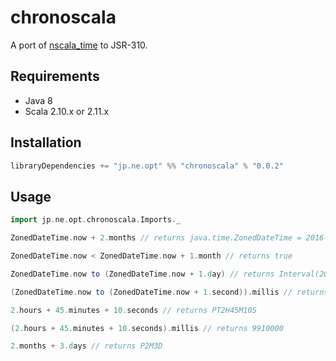 # chronoscala

A port of [nscala_time](https://github.com/nscala-time/nscala-time) to JSR-310.

## Requirements

- Java 8
- Scala 2.10.x or 2.11.x

## Installation

```scala
libraryDependencies += "jp.ne.opt" %% "chronoscala" % "0.0.2"
```

## Usage

```scala
import jp.ne.opt.chronoscala.Imports._

ZonedDateTime.now + 2.months // returns java.time.ZonedDateTime = 2016-09-12T02:24:22.724+09:00[Asia/Tokyo]

ZonedDateTime.now < ZonedDateTime.now + 1.month // returns true

ZonedDateTime.now to (ZonedDateTime.now + 1.day) // returns Interval(2016-07-11T19:15:42.641Z,2016-07-12T19:15:42.641Z)

(ZonedDateTime.now to (ZonedDateTime.now + 1.second)).millis // returns 1000

2.hours + 45.minutes + 10.seconds // returns PT2H45M10S

(2.hours + 45.minutes + 10.seconds).millis // returns 9910000

2.months + 3.days // returns P2M3D
```
